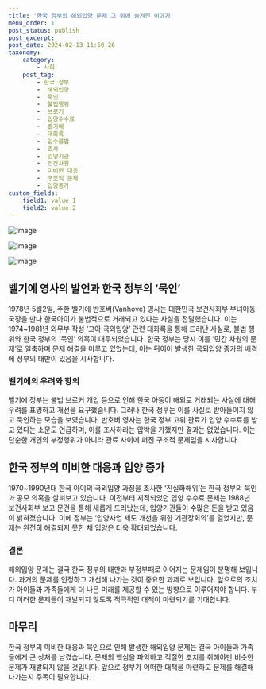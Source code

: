 ```yaml
---
title: '한국 정부의 해외입양 문제 그 뒤에 숨겨진 이야기'
menu_order: 1
post_status: publish
post_excerpt: 
post_date: 2024-02-13 11:50:26
taxonomy:
    category:
        - 사회
    post_tag:
        - 한국 정부
        -  해외입양
        -  묵인
        -  불법행위
        -  브로커
        -  입양수수료
        -  벨기에
        -  대화록
        -  입수불법
        -  조사
        -  입양기관
        -  민간차원
        -  미비한 대응
        -  구조적 문제
        -  입양증가
custom_fields:
    field1: value 1
    field2: value 2
---
```


![Image](https://imgnews.pstatic.net/image/028/2024/02/13/0002676604_001_20240213102101071.jpg?type=w647)

![Image](https://imgnews.pstatic.net/image/028/2024/02/13/0002676604_002_20240213102101103.jpg?type=w647)

![Image](https://imgnews.pstatic.net/image/028/2024/02/13/0002676604_003_20240213102101129.jpg?type=w647)

## 벨기에 영사의 발언과 한국 정부의 ‘묵인’
1978년 5월2일, 주한 벨기에 반호버(Vanhove) 영사는 대한민국 보건사회부 부녀아동국장을 만나 한국아이가 불법적으로 거래되고 있다는 사실을 전달했습니다. 이는 1974~1981년 외무부 작성 ‘고아 국외입양’ 관련 대화록을 통해 드러난 사실로, 불법 행위와 한국 정부의 ‘묵인’ 의혹이 대두되었습니다. 한국 정부는 당시 이를 ‘민간 차원의 문제’로 일축하며 문제 해결을 미루고 있었는데, 이는 뒤이어 발생한 국외입양 증가의 배경에 정부의 태만이 있음을 시사합니다.
### 벨기에의 우려와 항의
벨기에 정부는 불법 브로커 개입 등으로 인해 한국 아동이 해외로 거래되는 사실에 대해 우려를 표명하고 개선을 요구했습니다. 그러나 한국 정부는 이를 사실로 받아들이지 않고 묵인하는 모습을 보였습니다. 반호버 영사는 한국 정부 고위 관료가 입양 수수료를 받고 있다는 소문도 언급하며, 이를 조사하라는 압박을 가했지만 결과는 없었습니다. 이는 단순한 개인의 부정행위가 아니라 관료 사이에 퍼진 구조적 문제임을 시사합니다.
## 한국 정부의 미비한 대응과 입양 증가
1970~1990년대 한국 아이의 국외입양 과정을 조사한 ‘진실화해위’는 한국 정부의 묵인과 공모 의혹을 살펴보고 있습니다. 이전부터 지적되었던 입양 수수료 문제는 1988년 보건사회부 보고 문건을 통해 새롭게 드러났는데, 입양기관들이 수많은 돈을 받고 있음이 밝혀졌습니다. 이에 정부는 ‘입양사업 제도 개선을 위한 기관장회의’를 열었지만, 문제는 완전히 해결되지 못한 채 입양은 더욱 확대되었습니다.
### 결론
해외입양 문제는 결국 한국 정부의 태만과 부정부패로 이어지는 문제임이 분명해 보입니다. 과거의 문제를 인정하고 개선해 나가는 것이 중요한 과제로 보입니다. 앞으로의 조치가 아이들과 가족들에게 더 나은 미래를 제공할 수 있는 방향으로 이루어져야 합니다. 부디 이러한 문제들이 재발되지 않도록 적극적인 대책이 마련되기를 기대합니다.
## 마무리
한국 정부의 미비한 대응과 묵인으로 인해 발생한 해외입양 문제는 결국 아이들과 가족들에게 큰 상처를 남겼습니다. 문제의 핵심을 파악하고 적절한 조치를 취해야만 비슷한 문제가 재발되지 않을 것입니다. 앞으로 정부가 어떠한 대책을 마련하고 문제를 해결해 나가는지 주목이 필요합니다.
